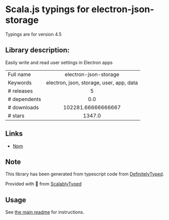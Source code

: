 
# Scala.js typings for electron-json-storage

Typings are for version 4.5

## Library description:
Easily write and read user settings in Electron apps

|                    |                 |
| ------------------ | :-------------: |
| Full name          | electron-json-storage |
| Keywords           | electron, json, storage, user, app, data |
| # releases         | 5 |
| # dependents       | 0.0 |
| # downloads        | 102281.66666666667 |
| # stars            | 1347.0 |

## Links
- [Npm](https://www.npmjs.com/package/electron-json-storage)
    


## Note
This library has been generated from typescript code from [DefinitelyTyped](https://definitelytyped.org).

Provided with :purple_heart: from [ScalablyTyped](https://github.com/oyvindberg/ScalablyTyped)

## Usage
See [the main readme](../../readme.md) for instructions.


